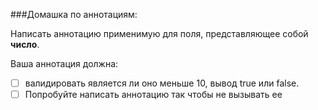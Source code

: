 ###Домашка по аннотациям:

Написать аннотацию применимую для поля, представляющее собой **число**.

Ваша аннотация должна:
- [ ] валидировать является ли оно меньше 10, вывод true или false.
- [ ] Попробуйте написать аннотацию так чтобы не вызывать ее
